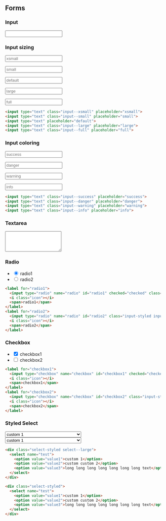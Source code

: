 <h2 id="forms">Forms</h2>

### Input

<div class="docs-example">
  <input type="text">
</div>

### Input sizing

<div class="docs-example">
  <p><input type="text" class="input--xsmall" placeholder="xsmall"></p>
  <p><input type="text" class="input--small" placeholder="small"></p>
  <p><input type="text" placeholder="default"></p>
  <p><input type="text" class="input--large" placeholder="large"></p>
  <p><input type="text" class="input--full" placeholder="full"></p>
</div>

```html
<input type="text" class="input--xsmall" placeholder="xsmall">
<input type="text" class="input--small" placeholder="small">
<input type="text" placeholder="default">
<input type="text" class="input--large" placeholder="large">
<input type="text" class="input--full" placeholder="full">
```

### Input coloring

<div class="docs-example">
  <p><input type="text" class="input--success" placeholder="success"></p>
  <p><input type="text" class="input--danger" placeholder="danger"></p>
  <p><input type="text" class="input--warning" placeholder="warning"></p>
  <p><input type="text" class="input--info" placeholder="info"></p>
</div>

```html
<input type="text" class="input--success" placeholder="success">
<input type="text" class="input--danger" placeholder="danger">
<input type="text" class="input--warning" placeholder="warning">
<input type="text" class="input--info" placeholder="info">
```


### Textarea

<div class="docs-example">
  <textarea name="" rows="4" class="input--full"></textarea>
</div>


### Radio

<div class="docs-example">
  <ul class="list-inline">
    <li>
      <label for="radio1">
        <input type="radio" name="radio" id="radio1" checked="checked" class="input-styled input--radio">
        <i class="icon"></i>
        <span>radio1</span>
      </label>
    </li>
    <li>
      <label for="radio2">
        <input type="radio" name="radio" id="radio2" class="input-styled input--radio">
        <i class="icon"></i>
        <span>radio2</span>
      </label>
    </li>
  </ul>
</div>


```html
<label for="radio1">
  <input type="radio" name="radio" id="radio1" checked="checked" class="input-styled input--radio">
  <i class="icon"></i>
  <span>radio1</span>
</label>
<label for="radio2">
  <input type="radio" name="radio" id="radio2" class="input-styled input--radio">
  <i class="icon"></i>
  <span>radio2</span>
</label>
```

### Checkbox

<div class="docs-example">
  <ul class="list-inline">
    <li>
      <label for="checkbox1">
        <input type="checkbox" name="checkbox" id="checkbox1" checked="checked" class="input-styled input--check">
        <i class="icon"></i>
        <span>checkbox1</span>
      </label>
    </li>
    <li>
      <label for="checkbox2">
        <input type="checkbox" name="checkbox" id="checkbox2" class="input-styled input--check">
        <i class="icon"></i>
        <span>checkbox2</span>
      </label>
    </li>
  </ul>
</div>

```html
<label for="checkbox1">
  <input type="checkbox" name="checkbox" id="checkbox1" checked="checked" class="input-styled input--check">
  <i class="icon"></i>
  <span>checkbox1</span>
</label>
<label for="checkbox2">
  <input type="checkbox" name="checkbox" id="checkbox2" class="input-styled input--check">
  <i class="icon"></i>
  <span>checkbox2</span>
</label>
```


### Styled Select


<div class="docs-example">
  <div class="select-styled select--large mb10">
    <select name="test">
      <option value="value1">custom 1</option>
      <option value="value2">custom custom 2</option>
      <option value="value3">long long long long long long long text</option>
    </select>
  </div>
  <div class="select-styled">
    <select name="test">
      <option value="value1">custom 1</option>
      <option value="value2">custom custom 2</option>
      <option value="value3">long long long long long long long text</option>
    </select>
  </div>
</div>

```html
<div class="select-styled select--large">
  <select name="test">
    <option value="value1">custom 1</option>
    <option value="value2">custom custom 2</option>
    <option value="value3">long long long long long long long text</option>
  </select>
</div>

<div class="select-styled">
  <select name="test">
    <option value="value1">custom 1</option>
    <option value="value2">custom custom 2</option>
    <option value="value3">long long long long long long long text</option>
  </select>
</div>
```

